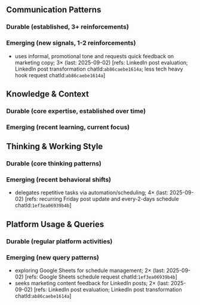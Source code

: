 ## Communication Patterns
### Durable (established, 3+ reinforcements)

### Emerging (new signals, 1-2 reinforcements)
- uses informal, promotional tone and requests quick feedback on marketing copy; 3× (last: 2025-09-02) [refs: LinkedIn post evaluation; LinkedIn post transformation chatId:`ab86caebe1614a`; less tech heavy hook request chatId:`ab86caebe1614a`]

## Knowledge & Context
### Durable (core expertise, established over time)

### Emerging (recent learning, current focus)

## Thinking & Working Style
### Durable (core thinking patterns)

### Emerging (recent behavioral shifts)
- delegates repetitive tasks via automation/scheduling; 4× (last: 2025-09-02) [refs: recurring Friday post update and every-2-days schedule chatId:`1ef3ea06939b4b`]

## Platform Usage & Queries
### Durable (regular platform activities)

### Emerging (new query patterns)
- exploring Google Sheets for schedule management; 2× (last: 2025-09-02) [refs: Google Sheets schedule request chatId:`1ef3ea06939b4b`]
- seeks marketing content feedback for LinkedIn posts; 2× (last: 2025-09-02) [refs: LinkedIn post evaluation; LinkedIn post transformation chatId:`ab86caebe1614a`]